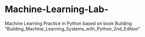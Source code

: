 # Machine-Learning-Lab-
Machine Learning Practice in Python based on book Building "Building_Machine_Learning_Systems_with_Python_2nd_Edition"
